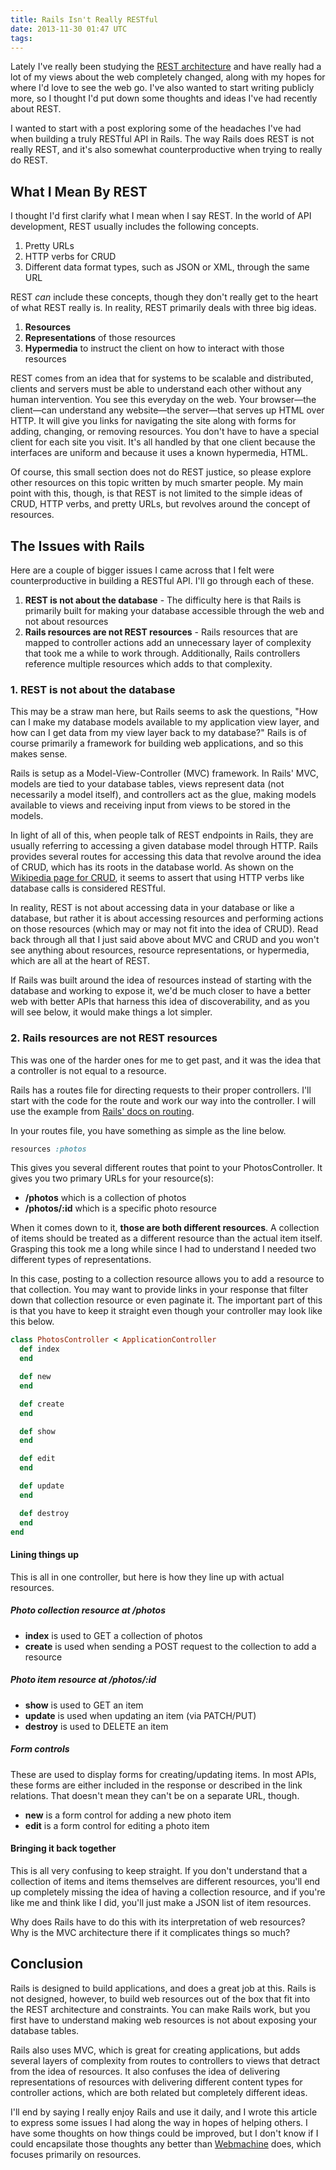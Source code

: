 ```yaml
---
title: Rails Isn't Really RESTful
date: 2013-11-30 01:47 UTC
tags:
---
```


Lately I've really been studying the [REST architecture](http://en.wikipedia.org/wiki/Representational_state_transfer) and have really had a lot of my views about the web completely changed, along with my hopes for where I'd love to see the web go. I've also wanted to start writing publicly more, so I thought I'd put down some thoughts and ideas I've had recently about REST.

I wanted to start with a post exploring some of the headaches I've had when building a truly RESTful API in Rails. The way Rails does REST is not really REST, and it's also somewhat counterproductive when trying to really do REST. 

## What I Mean By REST

I thought I'd first clarify what I mean when I say REST. In the world of API development, REST usually includes the following concepts.

1. Pretty URLs
2. HTTP verbs for CRUD
3. Different data format types, such as JSON or XML, through the same URL

REST *can* include these concepts, though they don't really get to the heart of what REST really is. In reality, REST primarily deals with three big ideas.

1. **Resources**
2. **Representations** of those resources
3. **Hypermedia** to instruct the client on how to interact with those resources

REST comes from an idea that for systems to be scalable and distributed, clients and servers must be able to understand each other without any human intervention. You see this everyday on the web. Your browser—the client—can understand any website—the server—that serves up HTML over HTTP. It will give you links for navigating the site along with forms for adding, changing, or removing resources. You don't have to have a special client for each site you visit. It's all handled by that one client because the interfaces are uniform and because it uses a known hypermedia, HTML.

Of course, this small section does not do REST justice, so please explore other resources on this topic written by much smarter people. My main point with this, though, is that REST is not limited to the simple ideas of CRUD, HTTP verbs, and pretty URLs, but revolves around the concept of resources.

## The Issues with Rails

Here are a couple of bigger issues I came across that I felt were counterproductive in building a RESTful API. I'll go through each of these.

1. **REST is not about the database** - The difficulty here is that Rails is primarily built for making your database accessible through the web and not about resources
2. **Rails resources are not REST resources** - Rails resources that are mapped to controller actions add an unnecessary layer of complexity that took me a while to work through. Additionally, Rails controllers reference multiple resources which adds to that complexity.

### 1. REST is not about the database

This may be a straw man here, but Rails seems to ask the questions, "How can I make my database models available to my application view layer, and how can I get data from my view layer back to my database?" Rails is of course primarily a framework for building web applications, and so this makes sense.

Rails is setup as a Model-View-Controller (MVC) framework. In Rails' MVC, models are tied to your database tables, views represent data (not necessarily a model itself), and controllers act as the glue, making models available to views and receiving input from views to be stored in the models.

In light of all of this, when people talk of REST endpoints in Rails, they are usually referring to accessing a given database model through HTTP. Rails provides several routes for accessing this data that revolve around the idea of CRUD, which has its roots in the database world. As shown on the [Wikipedia page for CRUD](http://en.wikipedia.org/wiki/Create,_read,_update_and_delete#Database_applications), it seems to assert that using HTTP verbs like database calls is considered RESTful.

In reality, REST is not about accessing data in your database or like a database, but rather it is about accessing resources and performing actions on those resources (which may or may not fit into the idea of CRUD). Read back through all that I just said above about MVC and CRUD and you won't see anything about resources, resource representations, or hypermedia, which are all at the heart of REST.

If Rails was built around the idea of resources instead of starting with the database and working to expose it, we'd be much closer to have a better web with better APIs that harness this idea of discoverability, and as you will see below, it would make things a lot simpler.

### 2. Rails resources are not REST resources

This was one of the harder ones for me to get past, and it was the idea that a controller is not equal to a resource.

Rails has a routes file for directing requests to their proper controllers. I'll start with the code for the route and work our way into the controller. I will use the example from [Rails' docs on routing](http://guides.rubyonrails.org/routing.html).

In your routes file, you have something as simple as the line below.

~~~ruby
resources :photos
~~~

This gives you several different routes that point to your PhotosController. It gives you two primary URLs for your resource(s):

* **/photos** which is a collection of photos
* **/photos/:id** which is a specific photo resource

When it comes down to it, **those are both different resources**. A collection of items should be treated as a different resource than the actual item itself. Grasping this took me a long while since I had to understand I needed two different types of representations.

In this case, posting to a collection resource allows you to add a resource to that collection. You may want to provide links in your response that filter down that collection resource or even paginate it. The important part of this is that you have to keep it straight even though your controller may look like this below.

~~~ruby
class PhotosController < ApplicationController
  def index
  end

  def new
  end

  def create
  end

  def show
  end

  def edit
  end

  def update
  end

  def destroy
  end
end
~~~

#### Lining things up

This is all in one controller, but here is how they line up with actual resources.

##### Photo collection resource at /photos

* **index** is used to GET a collection of photos
* **create** is used when sending a POST request to the collection to add a resource

##### Photo item resource at /photos/:id

* **show** is used to GET an item
* **update** is used when updating an item (via PATCH/PUT)
* **destroy** is used to DELETE an item

##### Form controls

These are used to display forms for creating/updating items. In most APIs, these forms are either included in the response or described in the link relations. That doesn't mean they can't be on a separate URL, though.

* **new** is a form control for adding a new photo item
*  **edit** is a form control for editing a photo item

#### Bringing it back together

This is all very confusing to keep straight. If you don't understand that a collection of items and items themselves are different resources, you'll end up completely missing the idea of having a collection resource, and if you're like me and think like I did, you'll just make a JSON list of item resources.

Why does Rails have to do this with its interpretation of web resources? Why is the MVC architecture there if it complicates things so much?

## Conclusion

Rails is designed to build applications, and does a great job at this. Rails is not designed, however, to build web resources out of the box that fit into the REST architecture and constraints. You can make Rails work, but you first have to understand making web resources is not about exposing your database tables.

Rails also uses MVC, which is great for creating applications, but adds several layers of complexity from routes to controllers to views that detract from the idea of resources. It also confuses the idea of delivering representations of resources with delivering different content types for controller actions, which are both related but completely different ideas.

I'll end by saying I really enjoy Rails and use it daily, and I wrote this article to express some issues I had along the way in hopes of helping others. I have some thoughts on how things could be improved, but I don't know if I could encapsilate those thoughts any better than [Webmachine](https://github.com/seancribbs/webmachine-ruby) does, which focuses primarily on resources.
